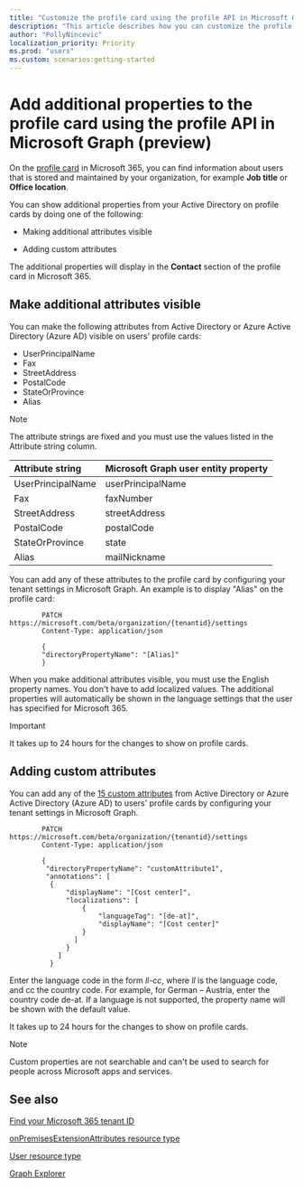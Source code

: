 ```yaml
---
title: "Customize the profile card using the profile API in Microsoft Graph (preview)"
description: "This article describes how you can customize the profile card by making additional attributes visible, or adding custom attributes."
author: "PollyNincevic"
localization_priority: Priority
ms.prod: "users"
ms.custom: scenarios:getting-started
---
```


# Add additional properties to the profile card using the profile API in Microsoft Graph (preview)

On the [profile card](https://support.office.com/article/profile-cards-in-office-365-e80f931f-5fc4-4a59-ba6e-c1e35a85b501) in Microsoft 365, you can find information about users that is stored and maintained by your organization, for example **Job title** or **Office location**.  

You can show additional properties from your Active Directory on profile cards by doing one of the following:

- Making additional attributes visible

- Adding custom attributes

The additional properties will display in the **Contact** section of the profile card in Microsoft 365.

## Make additional attributes visible

You can make the following attributes from Active Directory or Azure Active Directory (Azure AD) visible on users' profile cards:

- UserPrincipalName
- Fax
- StreetAddress
- PostalCode
- StateOrProvince
- Alias

> [!NOTE]
> The attribute strings are fixed and you must use the values listed in the Attribute string column.

|Attribute string|Microsoft Graph user entity property|
|:---------------|:----------|
|UserPrincipalName| userPrincipalName |
|Fax|faxNumber|
|StreetAddress|streetAddress|
|PostalCode|postalCode|
|StateOrProvince|state
|Alias|mailNickname

You can add any of these attributes to the profile card by configuring your tenant settings in Microsoft Graph. An example is to display "Alias" on the profile card:

```http
        PATCH https://microsoft.com/beta/organization/{tenantid}/settings
        Content-Type: application/json

        {
        "directoryPropertyName": "[Alias]"
        }
```

When you make additional attributes visible, you must use the English property names. You don't have to add localized values. The additional properties will automatically be shown in the language settings that the user has specified for Microsoft 365.

> [!IMPORTANT]
> It takes up to 24 hours for the changes to show on profile cards.

## Adding custom attributes

You can add any of the [15 custom attributes](../api-reference/beta/resources/onpremisesextensionattributes.md) from Active Directory or Azure Active Directory (Azure AD) to users' profile cards by configuring your tenant settings in Microsoft Graph.

```http
        PATCH https://microsoft.com/beta/organization/{tenantid}/settings
        Content-Type: application/json

        {
         "directoryPropertyName": "customAttribute1",
         "annotations": [
          {
              "displayName": "[Cost center]",
              "localizations": [
                  {
                      "languageTag": "[de-at]",
                      "displayName": "[Cost center]"
                  }
                ]
              }
            ]
          }
```

Enter the language code in the form *ll-cc*, where *ll* is the language code, and cc the country code. For example, for German – Austria, enter the country code de-at.
If a language is not supported, the property name will be shown with the default value.  

It takes up to 24 hours for the changes to show on profile cards.

> [!NOTE]
> Custom properties are not searchable and can't be used to search for people across Microsoft apps and services.

## See also

[Find your Microsoft 365 tenant ID](https://docs.microsoft.com/onedrive/find-your-office-365-tenant-id)

[onPremisesExtensionAttributes resource type](../api-reference/beta/resources/onpremisesextensionattributes.md)

[User resource type](../api-reference/beta/resources/user.md)

[Graph Explorer](https://developer.microsoft.com/graph/graph-explorer)
